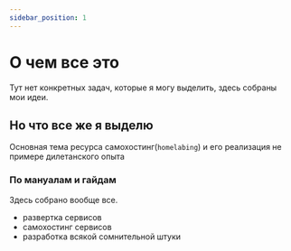 ```yaml
---
sidebar_position: 1
---
```


# О чем все это
Тут нет конкретных задач, которые я могу выделить, здесь собраны мои идеи.

## Но что все же я выделю
Основная тема ресурса самохостинг(`homelabing`) и его реализация не примере дилетанского опыта

### По мануалам и гайдам
Здесь собрано вообще все.
 - развертка сервисов
 - самохостинг сервисов
 - разработка всякой сомнительной штуки